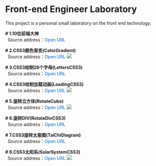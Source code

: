 # Front-end Engineer Laboratory 
This project is a personal small laboratory on the front end technology.  

**# 1.10位前端大神**  
&nbsp;&nbsp;Source address：<a href="https://github.com/wuping5719/Front-end-Laboratory/blob/master/FrontGod.md" style="cursor: pointer; color: rgb(0, 102, 204); text-decoration: none;">Open URL</a> 

**# 2.CSS3颜色渐变(ColorGradient)**  
&nbsp;&nbsp;Source address：<a href="https://github.com/wuping5719/Front-end-Laboratory/blob/master/ColorGradient.html" style="cursor: pointer; color: rgb(0, 102, 204); text-decoration: none;">Open URL</a> 
<img src="http://img.blog.csdn.net/20160423151637558?watermark/2/text/aHR0cDovL2Jsb2cuY3Nkbi5uZXQv/font/5a6L5L2T/fontsize/400/fill/I0JBQkFCMA==/dissolve/70/gravity/SouthEast" />
  
**# 3.CSS3绘制26个字母(LettersCSS3)**  
&nbsp;&nbsp;Source address：<a href="https://github.com/wuping5719/Front-end-Laboratory/blob/master/LettersCSS3.html" style="cursor: pointer; color: rgb(0, 102, 204); text-decoration: none;">Open URL</a> 
  
**# 4.CSS3绘制加载动画(LoadingCSS3)**  
&nbsp;&nbsp;Source address：<a href="https://github.com/wuping5719/Front-end-Laboratory/blob/master/LoadingCSS3.html" style="cursor: pointer; color: rgb(0, 102, 204); text-decoration: none;">Open URL</a> 
<img src="http://img.blog.csdn.net/20160420225648087?watermark/2/text/aHR0cDovL2Jsb2cuY3Nkbi5uZXQv/font/5a6L5L2T/fontsize/400/fill/I0JBQkFCMA==/dissolve/70/gravity/SouthEast" />

**# 5.旋转立方体(RotateCube)**  
&nbsp;&nbsp;Source address：<a href="https://github.com/wuping5719/Front-end-Laboratory/blob/master/RotateCube.html" style="cursor: pointer; color: rgb(0, 102, 204); text-decoration: none;">Open URL</a> 
<img src="http://img.blog.csdn.net/20160422145627138?watermark/2/text/aHR0cDovL2Jsb2cuY3Nkbi5uZXQv/font/5a6L5L2T/fontsize/400/fill/I0JBQkFCMA==/dissolve/70/gravity/SouthEast" />
  
**# 6.旋转DIV(RotateDivCSS3)**  
&nbsp;&nbsp;Source address：<a href="https://github.com/wuping5719/Front-end-Laboratory/blob/master/RotateDivCSS3.html" style="cursor: pointer; color: rgb(0, 102, 204); text-decoration: none;">Open URL</a> 

**# 7.CSS3旋转太极图(TaiChiDiagram)**  
&nbsp;&nbsp;Source address：<a href="https://github.com/wuping5719/Front-end-Laboratory/blob/master/TaiChiDiagram.html" style="cursor: pointer; color: rgb(0, 102, 204); text-decoration: none;">Open URL</a> 
  
**# 8.CSS3太阳系(SolarSystemCSS3)**  
&nbsp;&nbsp;Source address：<a href="https://github.com/wuping5719/Front-end-Laboratory/blob/master/SolarSystemCSS3.html" style="cursor: pointer; color: rgb(0, 102, 204); text-decoration: none;">Open URL</a> 
<img src="http://images.cnblogs.com/cnblogs_com/wp5719/831982/o_SolarSystem.png" />
